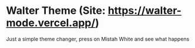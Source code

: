 # Walter Theme (Site: https://walter-mode.vercel.app/)

Just a simple theme changer, press on Mistah White and see what happens
